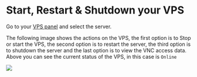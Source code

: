 # Start, Restart & Shutdown your VPS

Go to your [VPS panel](https://vps.vexyhost.com/) and select the server.

The following image shows the actions on the VPS, the first option is to Stop or start the VPS, the second option is to restart the server, the third option is to shutdown the server and the last option is to view the VNC access data. Above you can see the current status of the VPS, in this case is `Online`

![](https://i.imgur.com/h8797QY.png)